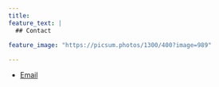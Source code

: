 ```yaml
---
title: 
feature_text: |
  ## Contact
   
feature_image: "https://picsum.photos/1300/400?image=989"

---
```


- [Email](%6D%61%69%6C%74%6F%3A%78%79%7A%40%67%6D%61%69%6C%2E%63%6F%6D)

